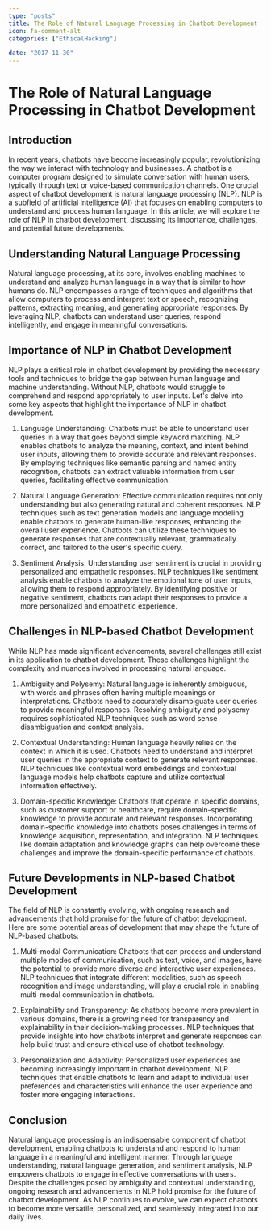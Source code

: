 ```yaml
---
type: "posts"
title: The Role of Natural Language Processing in Chatbot Development
icon: fa-comment-alt
categories: ["EthicalHacking"]

date: "2017-11-30"
---
```




# The Role of Natural Language Processing in Chatbot Development

## Introduction

In recent years, chatbots have become increasingly popular, revolutionizing the way we interact with technology and businesses. A chatbot is a computer program designed to simulate conversation with human users, typically through text or voice-based communication channels. One crucial aspect of chatbot development is natural language processing (NLP). NLP is a subfield of artificial intelligence (AI) that focuses on enabling computers to understand and process human language. In this article, we will explore the role of NLP in chatbot development, discussing its importance, challenges, and potential future developments.

## Understanding Natural Language Processing

Natural language processing, at its core, involves enabling machines to understand and analyze human language in a way that is similar to how humans do. NLP encompasses a range of techniques and algorithms that allow computers to process and interpret text or speech, recognizing patterns, extracting meaning, and generating appropriate responses. By leveraging NLP, chatbots can understand user queries, respond intelligently, and engage in meaningful conversations.

## Importance of NLP in Chatbot Development

NLP plays a critical role in chatbot development by providing the necessary tools and techniques to bridge the gap between human language and machine understanding. Without NLP, chatbots would struggle to comprehend and respond appropriately to user inputs. Let's delve into some key aspects that highlight the importance of NLP in chatbot development.

1. Language Understanding: Chatbots must be able to understand user queries in a way that goes beyond simple keyword matching. NLP enables chatbots to analyze the meaning, context, and intent behind user inputs, allowing them to provide accurate and relevant responses. By employing techniques like semantic parsing and named entity recognition, chatbots can extract valuable information from user queries, facilitating effective communication.

2. Natural Language Generation: Effective communication requires not only understanding but also generating natural and coherent responses. NLP techniques such as text generation models and language modeling enable chatbots to generate human-like responses, enhancing the overall user experience. Chatbots can utilize these techniques to generate responses that are contextually relevant, grammatically correct, and tailored to the user's specific query.

3. Sentiment Analysis: Understanding user sentiment is crucial in providing personalized and empathetic responses. NLP techniques like sentiment analysis enable chatbots to analyze the emotional tone of user inputs, allowing them to respond appropriately. By identifying positive or negative sentiment, chatbots can adapt their responses to provide a more personalized and empathetic experience.

## Challenges in NLP-based Chatbot Development

While NLP has made significant advancements, several challenges still exist in its application to chatbot development. These challenges highlight the complexity and nuances involved in processing natural language.

1. Ambiguity and Polysemy: Natural language is inherently ambiguous, with words and phrases often having multiple meanings or interpretations. Chatbots need to accurately disambiguate user queries to provide meaningful responses. Resolving ambiguity and polysemy requires sophisticated NLP techniques such as word sense disambiguation and context analysis.

2. Contextual Understanding: Human language heavily relies on the context in which it is used. Chatbots need to understand and interpret user queries in the appropriate context to generate relevant responses. NLP techniques like contextual word embeddings and contextual language models help chatbots capture and utilize contextual information effectively.

3. Domain-specific Knowledge: Chatbots that operate in specific domains, such as customer support or healthcare, require domain-specific knowledge to provide accurate and relevant responses. Incorporating domain-specific knowledge into chatbots poses challenges in terms of knowledge acquisition, representation, and integration. NLP techniques like domain adaptation and knowledge graphs can help overcome these challenges and improve the domain-specific performance of chatbots.

## Future Developments in NLP-based Chatbot Development

The field of NLP is constantly evolving, with ongoing research and advancements that hold promise for the future of chatbot development. Here are some potential areas of development that may shape the future of NLP-based chatbots:

1. Multi-modal Communication: Chatbots that can process and understand multiple modes of communication, such as text, voice, and images, have the potential to provide more diverse and interactive user experiences. NLP techniques that integrate different modalities, such as speech recognition and image understanding, will play a crucial role in enabling multi-modal communication in chatbots.

2. Explainability and Transparency: As chatbots become more prevalent in various domains, there is a growing need for transparency and explainability in their decision-making processes. NLP techniques that provide insights into how chatbots interpret and generate responses can help build trust and ensure ethical use of chatbot technology.

3. Personalization and Adaptivity: Personalized user experiences are becoming increasingly important in chatbot development. NLP techniques that enable chatbots to learn and adapt to individual user preferences and characteristics will enhance the user experience and foster more engaging interactions.

## Conclusion

Natural language processing is an indispensable component of chatbot development, enabling chatbots to understand and respond to human language in a meaningful and intelligent manner. Through language understanding, natural language generation, and sentiment analysis, NLP empowers chatbots to engage in effective conversations with users. Despite the challenges posed by ambiguity and contextual understanding, ongoing research and advancements in NLP hold promise for the future of chatbot development. As NLP continues to evolve, we can expect chatbots to become more versatile, personalized, and seamlessly integrated into our daily lives.
